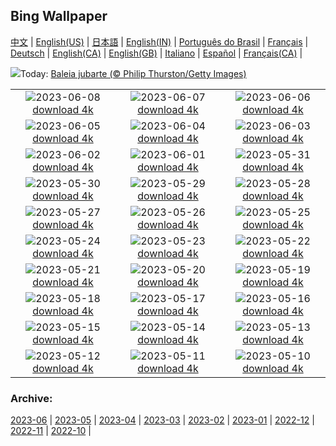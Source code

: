 ## Bing Wallpaper
[中文](README.md) |                     [English(US)](en-US.md) |                     [日本語](ja-JP.md) |                     [English(IN)](en-IN.md) |                     [Português do Brasil](pt-BR.md) |                     [Français](fr-FR.md) |                     [Deutsch](de-DE.md) |                     [English(CA)](en-CA.md) |                     [English(GB)](en-GB.md) |                     [Italiano](it-IT.md) |                     [Español](es-ES.md) |                     [Français(CA)](fr-CA.md) |                    

![](https://www.bing.com/th?id=OHR.PlayfulHumpback_PT-BR7330995168_UHD.jpg&w=1000)Today: [Baleia jubarte (© Philip Thurston/Getty Images)](https://www.bing.com/th?id=OHR.PlayfulHumpback_PT-BR7330995168_UHD.jpg)

|      |      |      |
| :----: | :----: | :----: |
|![](https://www.bing.com/th?id=OHR.ChacoCulture_PT-BR7075653846_UHD.jpg&pid=hp&w=384&h=216&rs=1&c=4)2023-06-08 [download 4k](https://www.bing.com/th?id=OHR.ChacoCulture_PT-BR7075653846_UHD.jpg)|![](https://www.bing.com/th?id=OHR.CliffsEtretat_PT-BR6788899813_UHD.jpg&pid=hp&w=384&h=216&rs=1&c=4)2023-06-07 [download 4k](https://www.bing.com/th?id=OHR.CliffsEtretat_PT-BR6788899813_UHD.jpg)|![](https://www.bing.com/th?id=OHR.PlasticParrotfish_PT-BR6303382304_UHD.jpg&pid=hp&w=384&h=216&rs=1&c=4)2023-06-06 [download 4k](https://www.bing.com/th?id=OHR.PlasticParrotfish_PT-BR6303382304_UHD.jpg)|
|![](https://www.bing.com/th?id=OHR.MauiBeach_PT-BR5937841050_UHD.jpg&pid=hp&w=384&h=216&rs=1&c=4)2023-06-05 [download 4k](https://www.bing.com/th?id=OHR.MauiBeach_PT-BR5937841050_UHD.jpg)|![](https://www.bing.com/th?id=OHR.SouthKaibabTrail_PT-BR5757407327_UHD.jpg&pid=hp&w=384&h=216&rs=1&c=4)2023-06-04 [download 4k](https://www.bing.com/th?id=OHR.SouthKaibabTrail_PT-BR5757407327_UHD.jpg)|![](https://www.bing.com/th?id=OHR.GemsbokNamibia_PT-BR5415413384_UHD.jpg&pid=hp&w=384&h=216&rs=1&c=4)2023-06-03 [download 4k](https://www.bing.com/th?id=OHR.GemsbokNamibia_PT-BR5415413384_UHD.jpg)|
|![](https://www.bing.com/th?id=OHR.ReefAwareness_PT-BR8773467623_UHD.jpg&pid=hp&w=384&h=216&rs=1&c=4)2023-06-02 [download 4k](https://www.bing.com/th?id=OHR.ReefAwareness_PT-BR8773467623_UHD.jpg)|![](https://www.bing.com/th?id=OHR.WorldOtterDay_PT-BR8489449093_UHD.jpg&pid=hp&w=384&h=216&rs=1&c=4)2023-06-01 [download 4k](https://www.bing.com/th?id=OHR.WorldOtterDay_PT-BR8489449093_UHD.jpg)|![](https://www.bing.com/th?id=OHR.HiddenBeach_PT-BR5412203730_UHD.jpg&pid=hp&w=384&h=216&rs=1&c=4)2023-05-31 [download 4k](https://www.bing.com/th?id=OHR.HiddenBeach_PT-BR5412203730_UHD.jpg)|
|![](https://www.bing.com/th?id=OHR.Antilles_PT-BR7757709340_UHD.jpg&pid=hp&w=384&h=216&rs=1&c=4)2023-05-30 [download 4k](https://www.bing.com/th?id=OHR.Antilles_PT-BR7757709340_UHD.jpg)|![](https://www.bing.com/th?id=OHR.TegallalangTerrace_PT-BR7397277478_UHD.jpg&pid=hp&w=384&h=216&rs=1&c=4)2023-05-29 [download 4k](https://www.bing.com/th?id=OHR.TegallalangTerrace_PT-BR7397277478_UHD.jpg)|![](https://www.bing.com/th?id=OHR.AloeDichotomum_PT-BR7066173975_UHD.jpg&pid=hp&w=384&h=216&rs=1&c=4)2023-05-28 [download 4k](https://www.bing.com/th?id=OHR.AloeDichotomum_PT-BR7066173975_UHD.jpg)|
|![](https://www.bing.com/th?id=OHR.WatSriSawai_PT-BR6731580628_UHD.jpg&pid=hp&w=384&h=216&rs=1&c=4)2023-05-27 [download 4k](https://www.bing.com/th?id=OHR.WatSriSawai_PT-BR6731580628_UHD.jpg)|![](https://www.bing.com/th?id=OHR.SaksunFaroe_PT-BR6443520957_UHD.jpg&pid=hp&w=384&h=216&rs=1&c=4)2023-05-26 [download 4k](https://www.bing.com/th?id=OHR.SaksunFaroe_PT-BR6443520957_UHD.jpg)|![](https://www.bing.com/th?id=OHR.OldFortress_PT-BR6093588176_UHD.jpg&pid=hp&w=384&h=216&rs=1&c=4)2023-05-25 [download 4k](https://www.bing.com/th?id=OHR.OldFortress_PT-BR6093588176_UHD.jpg)|
|![](https://www.bing.com/th?id=OHR.WesternBoxTurtle_PT-BR5703667401_UHD.jpg&pid=hp&w=384&h=216&rs=1&c=4)2023-05-24 [download 4k](https://www.bing.com/th?id=OHR.WesternBoxTurtle_PT-BR5703667401_UHD.jpg)|![](https://www.bing.com/th?id=OHR.BiodiverseCostaRica_PT-BR5409439931_UHD.jpg&pid=hp&w=384&h=216&rs=1&c=4)2023-05-23 [download 4k](https://www.bing.com/th?id=OHR.BiodiverseCostaRica_PT-BR5409439931_UHD.jpg)|![](https://www.bing.com/th?id=OHR.PontdArcole_PT-BR4920312632_UHD.jpg&pid=hp&w=384&h=216&rs=1&c=4)2023-05-22 [download 4k](https://www.bing.com/th?id=OHR.PontdArcole_PT-BR4920312632_UHD.jpg)|
|![](https://www.bing.com/th?id=OHR.EuropeanHoneybee_PT-BR4239657418_UHD.jpg&pid=hp&w=384&h=216&rs=1&c=4)2023-05-21 [download 4k](https://www.bing.com/th?id=OHR.EuropeanHoneybee_PT-BR4239657418_UHD.jpg)|![](https://www.bing.com/th?id=OHR.SumatranRhino_PT-BR3675960886_UHD.jpg&pid=hp&w=384&h=216&rs=1&c=4)2023-05-20 [download 4k](https://www.bing.com/th?id=OHR.SumatranRhino_PT-BR3675960886_UHD.jpg)|![](https://www.bing.com/th?id=OHR.MuseoSoumaya_PT-BR6724252759_UHD.jpg&pid=hp&w=384&h=216&rs=1&c=4)2023-05-19 [download 4k](https://www.bing.com/th?id=OHR.MuseoSoumaya_PT-BR6724252759_UHD.jpg)|
|![](https://www.bing.com/th?id=OHR.CormorantBridge_PT-BR6164830212_UHD.jpg&pid=hp&w=384&h=216&rs=1&c=4)2023-05-18 [download 4k](https://www.bing.com/th?id=OHR.CormorantBridge_PT-BR6164830212_UHD.jpg)|![](https://www.bing.com/th?id=OHR.AmericanWetlands_PT-BR5846493559_UHD.jpg&pid=hp&w=384&h=216&rs=1&c=4)2023-05-17 [download 4k](https://www.bing.com/th?id=OHR.AmericanWetlands_PT-BR5846493559_UHD.jpg)|![](https://www.bing.com/th?id=OHR.MorroJable_PT-BR5522198016_UHD.jpg&pid=hp&w=384&h=216&rs=1&c=4)2023-05-16 [download 4k](https://www.bing.com/th?id=OHR.MorroJable_PT-BR5522198016_UHD.jpg)|
|![](https://www.bing.com/th?id=OHR.OdocoileusVirginianus_PT-BR5303938011_UHD.jpg&pid=hp&w=384&h=216&rs=1&c=4)2023-05-15 [download 4k](https://www.bing.com/th?id=OHR.OdocoileusVirginianus_PT-BR5303938011_UHD.jpg)|![](https://www.bing.com/th?id=OHR.SonnyBonoPelicans_PT-BR5084592128_UHD.jpg&pid=hp&w=384&h=216&rs=1&c=4)2023-05-14 [download 4k](https://www.bing.com/th?id=OHR.SonnyBonoPelicans_PT-BR5084592128_UHD.jpg)|![](https://www.bing.com/th?id=OHR.WildLupine_PT-BR4776568888_UHD.jpg&pid=hp&w=384&h=216&rs=1&c=4)2023-05-13 [download 4k](https://www.bing.com/th?id=OHR.WildLupine_PT-BR4776568888_UHD.jpg)|
|![](https://www.bing.com/th?id=OHR.FootballField_PT-BR4517916371_UHD.jpg&pid=hp&w=384&h=216&rs=1&c=4)2023-05-12 [download 4k](https://www.bing.com/th?id=OHR.FootballField_PT-BR4517916371_UHD.jpg)|![](https://www.bing.com/th?id=OHR.CordouanLighthouse_PT-BR4280996810_UHD.jpg&pid=hp&w=384&h=216&rs=1&c=4)2023-05-11 [download 4k](https://www.bing.com/th?id=OHR.CordouanLighthouse_PT-BR4280996810_UHD.jpg)|![](https://www.bing.com/th?id=OHR.Atoll_PT-BR4064286054_UHD.jpg&pid=hp&w=384&h=216&rs=1&c=4)2023-05-10 [download 4k](https://www.bing.com/th?id=OHR.Atoll_PT-BR4064286054_UHD.jpg)|


### Archive:
[2023-06](archive/pt-BR/202306/README.md) | [2023-05](archive/pt-BR/202305/README.md) | [2023-04](archive/pt-BR/202304/README.md) | [2023-03](archive/pt-BR/202303/README.md) | [2023-02](archive/pt-BR/202302/README.md) | [2023-01](archive/pt-BR/202301/README.md) | [2022-12](archive/pt-BR/202212/README.md) | [2022-11](archive/pt-BR/202211/README.md) | [2022-10](archive/pt-BR/202210/README.md) | 